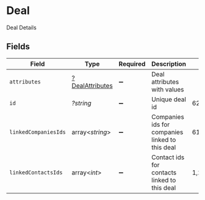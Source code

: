 # Deal

Deal Details


## Fields

| Field                                                                      | Type                                                                       | Required                                                                   | Description                                                                | Example                                                                    |
| -------------------------------------------------------------------------- | -------------------------------------------------------------------------- | -------------------------------------------------------------------------- | -------------------------------------------------------------------------- | -------------------------------------------------------------------------- |
| `attributes`                                                               | [?DealAttributes](../../models/shared/DealAttributes.md)                   | :heavy_minus_sign:                                                         | Deal attributes with values                                                |                                                                            |
| `id`                                                                       | *?string*                                                                  | :heavy_minus_sign:                                                         | Unique deal id                                                             | 629475917295261d9b1f4403                                                   |
| `linkedCompaniesIds`                                                       | array<*string*>                                                            | :heavy_minus_sign:                                                         | Companies ids for companies linked to this deal                            | 61a5ce58c5d4795761045990,61a5ce58c5d4795761045991,61a5ce58c5d4795761045992 |
| `linkedContactsIds`                                                        | array<*int*>                                                               | :heavy_minus_sign:                                                         | Contact ids for contacts linked to this deal                               | 1,2,3                                                                      |